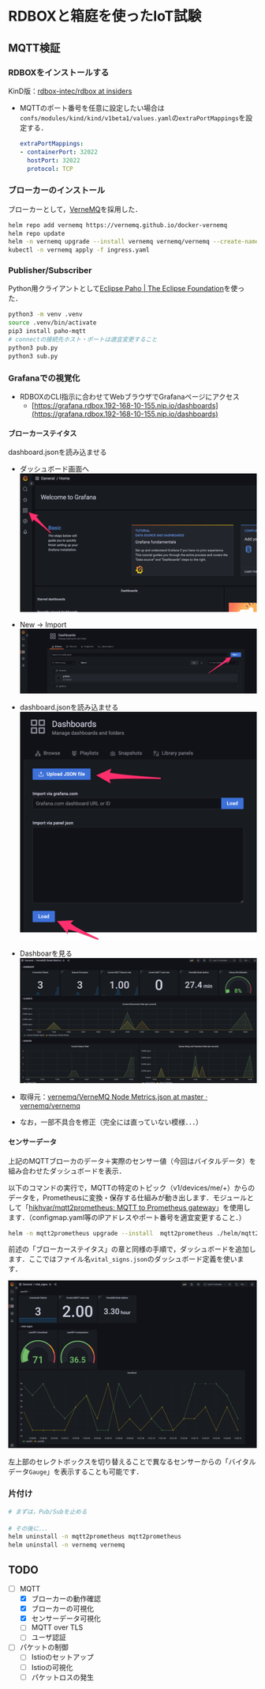 # RDBOXと箱庭を使ったIoT試験

## MQTT検証

### RDBOXをインストールする

KinD版：[rdbox\-intec/rdbox at insiders](https://github.com/rdbox-intec/rdbox/tree/insiders)

- MQTTのポート番号を任意に設定したい場合は`confs/modules/kind/kind/v1beta1/values.yaml`の`extraPortMappings`を設定する．

  ```yaml
  extraPortMappings:
  - containerPort: 32022
    hostPort: 32022
    protocol: TCP
  ```

### ブローカーのインストール

ブローカーとして，[VerneMQ](https://vernemq.com/)を採用した．

```bash
helm repo add vernemq https://vernemq.github.io/docker-vernemq
helm repo update
helm -n vernemq upgrade --install vernemq vernemq/vernemq --create-namespace -f values.yaml
kubectl -n vernemq apply -f ingress.yaml
```

### Publisher/Subscriber

Python用クライアントとして[Eclipse Paho \| The Eclipse Foundation](https://www.eclipse.org/paho/)を使った．

```bash
python3 -m venv .venv
source .venv/bin/activate
pip3 install paho-mqtt
# connectの接続先ホスト・ポートは適宜変更すること
python3 pub.py
python3 sub.py
```

### Grafanaでの視覚化

- RDBOXのCLI指示に合わせてWebブラウザでGrafanaページにアクセス
  - [https://grafana.rdbox.192-168-10-155.nip.io/dashboards](https://grafana.rdbox.192-168-10-155.nip.io/dashboards)


#### ブローカーステイタス

dashboard.jsonを読み込ませる

- ダッシュボード画面へ
![hoge](./docs/images/Home_-_Dashboards_-_Grafana-2.png)
- New -> Import
![hoeg](./docs/images/Browse_-_Dashboards_-_Grafana.png)
- dashboard.jsonを読み込ませる
![hoge](./docs/images/Import_-_Dashboards_-_Grafana.png)
- Dashboarを見る
![hoge](./docs/images//VerneMQ_Node_Metrics_-_Dashboards_-_Grafana.png)

- 取得元：[vernemq/VerneMQ Node Metrics\.json at master · vernemq/vernemq](https://github.com/vernemq/vernemq/blob/master/metrics_scripts/grafana/VerneMQ%20Node%20Metrics.json)
- なお，一部不具合を修正（完全には直っていない模様．．．）

#### センサーデータ

上記のMQTTブローカのデータ＋実際のセンサー値（今回はバイタルデータ）を組み合わせたダッシュボードを表示．

以下のコマンドの実行で，MQTTの特定のトピック（v1/devices/me/+）からのデータを，Prometheusに変換・保存する仕組みが動き出します．モジュールとして「[hikhvar/mqtt2prometheus: MQTT to Prometheus gateway](https://github.com/hikhvar/mqtt2prometheus)」を使用します．（configmap.yaml等のIPアドレスやポート番号を適宜変更すること．）

```bash
helm -n mqtt2prometheus upgrade --install  mqtt2prometheus ./helm/mqtt2prometheus --create-namespace
```

前述の「ブローカーステイタス」の章と同様の手順で，ダッシュボードを追加します．ここではファイル名`vital_signs.json`のダッシュボード定義を使います．

![hoge](./docs/images/vital_signs_-_Dashboards_-_Grafana.jpg)

左上部のセレクトボックスを切り替えることで異なるセンサーからの「バイタルデータ`Gauge`」を表示することも可能です．

### 片付け

```bash
# まずは，Pub/Subを止める

# その後に．．．
helm uninstall -n mqtt2prometheus mqtt2prometheus
helm uninstall -n vernemq vernemq
```

## TODO

- [ ] MQTT
  - [x] ブローカーの動作確認
  - [x] ブローカーの可視化
  - [x] センサーデータ可視化
  - [ ] MQTT over TLS
  - [ ] ユーザ認証
- [ ] パケットの制御
  - [ ] Istioのセットアップ
  - [ ] Istioの可視化
  - [ ] パケットロスの発生
